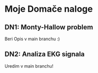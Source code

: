 # Moje Domače naloge
## DN1: Monty-Hallow problem
Beri Opis v main branchu :)
## DN2: Analiza EKG signala
Uredim v main branchu!
